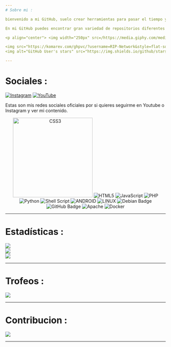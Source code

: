 ```yaml
---
# Sobre mi : 

bienvenido a mi GitHub, suelo crear herramientas para pasar el tiempo y que la gente las pueda usar para su gusto. mayormente suelo crear herramientas automatizadas para poder ayudar a la gente a facilitar sus tareas.

En mi GitHub puedes encontrar gran variedad de repositorios diferentes y funcionales para que puedas usarlos, no me hago responsable del mal uso que se le pueda llegar a dar a alguna herramienta.

<p align="center"> <img width="250px" src=/https://media.giphy.com/media/3o7TKHfEpir70h8tuU/giphy.gif?cid=790b7611z8cejrgmkhrwwvr2hfsmf4o56z4c6qfnv46x4fu3&ep=v1_gifs_search&rid=giphy.gif&ct=g> </p>

<img src="https://komarev.com/ghpvc/?username=RIP-Network&style=flat-square&color=blue"> 
<img alt="GitHub User's stars" src="https://img.shields.io/github/stars/DarkHater01?style=social">

---
```


# Sociales :

[![Instagram](https://img.shields.io/badge/Instagram-%23E4405F.svg?logo=Instagram&logoColor=white)](https://instagram.com/k4l1_l1nux) 
[![YouTube](https://img.shields.io/badge/YouTube-%23FF0000.svg?logo=YouTube&logoColor=white)](https://youtube.com/@cyber_dark_hater)

Estas son mis redes sociales oficiales por si quieres seguirme en Youtube o Instagram y ver mi contenido.

<p align="center"> <img width="250px" src="https://github.com/DarkHater01/DarkHater01/blob/main> </p>

---

![CSS3](https://img.shields.io/badge/css3-%231572B6.svg?style=for-the-badge&logo=css3&logoColor=white) 
![HTML5](https://img.shields.io/badge/html5-%23E34F26.svg?style=for-the-badge&logo=html5&logoColor=white) ![JavaScript](https://img.shields.io/badge/javascript-%23323330.svg?style=for-the-badge&logo=javascript&logoColor=%23F7DF1E) 
![PHP](https://img.shields.io/badge/php-%23777BB4.svg?style=for-the-badge&logo=php&logoColor=white) 
![Python](https://img.shields.io/badge/python-3670A0?style=for-the-badge&logo=python&logoColor=ffdd54) 
![Shell Script](https://img.shields.io/badge/shell_script-%23121011.svg?style=for-the-badge&logo=gnu-bash&logoColor=white) 
![ANDROID](https://img.shields.io/badge/android-%2320232a.svg?style=for-the-badge&logo=android&logoColor=%a4c639) 
![LINUX](https://img.shields.io/badge/Linux-FCC624?style=for-the-badge&logo=linux&logoColor=black)
![Debian Badge](https://img.shields.io/badge/Debian-A81D33?logo=debian&logoColor=fff&style=for-the-badge)
![GitHub Badge](https://img.shields.io/badge/GitHub-181717?logo=github&logoColor=fff&style=for-the-badge)
![Apache](https://img.shields.io/badge/apache-%23D42029.svg?style=for-the-badge&logo=apache&logoColor=white)
![Docker](https://img.shields.io/badge/docker-%230db7ed.svg?style=for-the-badge&logo=docker&logoColor=white)

---

# Estadísticas :

![](https://github-readme-stats.vercel.app/api?username=DarkHater01&theme=dark&hide_border=false&include_all_commits=true&count_private=true)<br/>
![](https://github-readme-streak-stats.herokuapp.com/?user=DarkHater01&theme=dark&hide_border=false)<br/>
![](https://github-readme-stats.vercel.app/api/top-langs/?username=DarkHater01&theme=dark&hide_border=false&include_all_commits=true&count_private=true&layout=compact)

---

# Trofeos :

![](https://github-profile-trophy.vercel.app/?username=DarkHater01&theme=dark_dimmed&no-frame=false&no-bg=false&margin-w=4)

---

# Contribucion :

![](https://github-contributor-stats.vercel.app/api?username=DarkHater01k&limit=5&theme=dark&combine_all_yearly_contributions=true)

---
